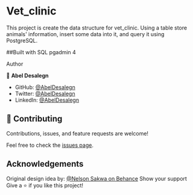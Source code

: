 # Vet_clinic

This project is create the data structure for vet_clinic. Using a table store animals' information, insert some data into it, and query it using PostgreSQL.

##Built with 
SQL
pgadmin 4

Author

👤 **Abel Desalegn**

- GitHub: [@AbelDesalegn](https://github.com/Abel-desu)
- Twitter: [@AbelDesalegn](https://twitter.com/abeldesalegn97)
- LinkedIn: [@AbelDesalegn](https://www.linkedin.com/in/abel-desalegn)

## 🤝 Contributing
Contributions, issues, and feature requests are welcome!

Feel free to check the [issues page](../../issues/).

## Acknowledgements
Original design idea by: [@Nelson Sakwa on Behance](https://www.behance.net/sakwadesignstudio)
Show your support
Give a ⭐️ if you like this project!
